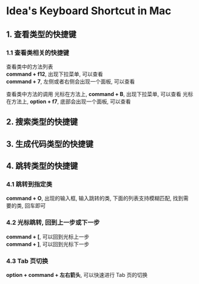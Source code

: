 # Idea's Keyboard Shortcut in Mac

## 1. 查看类型的快捷键

### 1.1 查看类相关的快捷键

查看类中的方法列表  
**command +  f12**, 出现下拉菜单, 可以查看    
**command + 7**, 左侧或者右侧会出现一个面板, 可以查看  

查看类中方法的调用
光标在方法上, **command + B**, 出现下拉菜单, 可以查看
光标在方法上, **option + f7**, 底部会出现一个面板, 可以查看


## 2. 搜索类型的快捷键




## 3. 生成代码类型的快捷键


## 4. 跳转类型的快捷键

### 4.1 跳转到指定类
**command + O**, 出现的输入框, 输入跳转的类, 下面的列表支持模糊匹配, 找到需要的类, 回车即可


### 4.2 光标跳转, 回到上一步或下一步
**command + \[**, 可以回到光标上一步  
**command + ]**, 可以回到光标下一步

### 4.3 Tab 页切换
**option + command + 左右箭头**, 可以快速进行 Tab 页的切换